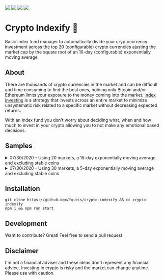 ![](https://img.shields.io/badge/status-In_Development-red?style=for-the-badge)
![](https://img.shields.io/badge/coverage-30%25-red?style=for-the-badge)
![](https://img.shields.io/github/package-json/v/fqueis/crypto-indexify?style=for-the-badge)
![](https://img.shields.io/github/last-commit/fqueis/crypto-indexify?style=for-the-badge)

# Crypto Indexify :gem:

Basic index fund manager to automatically divide your cryptocurrency investment across the top 20 (configurable) crypto currencies ajusting the market cap by the square root of an 10-day (configurable) exponentially moving average

 ## About
 
There are thousands of crypto currencies in the market and can be difficult and time consuming to find the best ones, holding only Bitcoin and/or Ethereum limits your exposure to the money coming into the market. [Index investing](https://www.investopedia.com/terms/i/index-investing.asp) is a strategy that invests across an entire market to minimize unsystematic risk related to a specific market without decreasing expected returns.

With an index fund you don't worry about deciding what, when and how much to invest in your crypto allowing you to not make any emotional based decisions.

## Samples
<details>
  <summary>07/30/2020 - Using 20 markets, a 15-day exponentially moving average and excluding stable coins</summary>

```json
[
  {
     "symbol": "bitcoin",
     "allocation": "28.74%"
   },
   {
     "symbol": "ethereum",
     "allocation": "11.94%"
   },
   {
     "symbol": "ripple",
     "allocation": "6.58%"
   },
   {
     "symbol": "bitcoin-cash",
     "allocation": "4.57%"
   },
   {
     "symbol": "cardano",
     "allocation": "4.31%"
   },
   {
     "symbol": "bitcoin-cash-sv",
     "allocation": "3.99%"
   },
   {
     "symbol": "litecoin",
     "allocation": "3.77%"
   },
   {
     "symbol": "chainlink",
     "allocation": "3.59%"
   },
   {
     "symbol": "binancecoin",
     "allocation": "3.53%"
   },
   {
     "symbol": "crypto-com-chain",
     "allocation": "3.53%"
   },
   {
     "symbol": "eos",
     "allocation": "3.40%"
   },
   {
     "symbol": "tezos",
     "allocation": "3.07%"
   },
   {
     "symbol": "stellar",
     "allocation": "2.97%"
   },
    {
      "symbol": "okb",
      "allocation": "2.62%"
    },
    {
      "symbol": "monero",
      "allocation": "2.43%"
    },
    {
      "symbol": "tron",
      "allocation": "2.32%"
    },
    {
      "symbol": "leo-token",
      "allocation": "2.29%"
    },
    {
      "symbol": "vechain",
      "allocation": "2.21%"
    },
    {
      "symbol": "huobi-token",
      "allocation": "2.11%"
    },
    {
      "symbol": "cdai",
      "allocation": "2.01%"
    }
]
  ```
</details>
<details>
  <summary>07/30/2020 - Using 30 markets, a 5-day exponentially moving average and excluding stable coins</summary>

```json
[
  {
    "symbol": "bitcoin",
    "allocation": "24.81%"
  },
  {
    "symbol": "ethereum",
    "allocation": "10.55%"
  },
  {
    "symbol": "ripple",
    "allocation": "5.71%"
  },
  {
    "symbol": "bitcoin-cash",
    "allocation": "3.99%"
  },
  {
    "symbol": "cardano",
    "allocation": "3.69%"
  },
  {
    "symbol": "bitcoin-cash-sv",
    "allocation": "3.46%"
  },
  {
    "symbol": "litecoin",
    "allocation": "3.31%"
  },
  {
    "symbol": "crypto-com-chain",
    "allocation": "3.02%"
  },
  {
    "symbol": "binancecoin",
    "allocation": "3.02%"
  },
  {
    "symbol": "chainlink",
    "allocation": "2.94%"
  },
  {
    "symbol": "eos",
    "allocation": "2.93%"
  },
  {
    "symbol": "tezos",
    "allocation": "2.51%"
  },
  {
    "symbol": "stellar",
    "allocation": "2.48%"
  },
  {
    "symbol": "okb",
    "allocation": "2.24%"
  },
  {
    "symbol": "monero",
    "allocation": "2.08%"
  },
  {
    "symbol": "tron",
    "allocation": "1.98%"
  },
  {
    "symbol": "leo-token",
    "allocation": "1.94%"
  },
  {
    "symbol": "vechain",
    "allocation": "1.82%"
  },
  {
    "symbol": "huobi-token",
    "allocation": "1.78%"
  },
  {
    "symbol": "cdai",
    "allocation": "1.77%"
  },
  {
    "symbol": "ethereum-classic",
    "allocation": "1.60%"
  },
  {
    "symbol": "neo",
    "allocation": "1.60%"
  },
  {
    "symbol": "iota",
    "allocation": "1.57%"
  },
  {
    "symbol": "dash",
    "allocation": "1.52%"
  },
  {
    "symbol": "cosmos",
    "allocation": "1.48%"
  },
  {
    "symbol": "zcash",
    "allocation": "1.45%"
  },
  {
    "symbol": "maker",
    "allocation": "1.23%"
  },
  {
    "symbol": "nem",
    "allocation": "1.19%"
  },
  {
    "symbol": "ontology",
    "allocation": "1.18%"
  },
  {
    "symbol": "compound-governance-token",
    "allocation": "1.16%"
  }
]
  ```
</details>

## Installation

```
git clone https://github.com/fqueis/crypto-indexify && cd crypto-indexify
npm i && npm run start
```

## Development
Want to contribute? Great! Feel free to send a pull request

## Disclaimer

I'm not a financial adviser and these ideas don't represent any financial advice. Investing in crypto is risky and the market can change anytime.
Please use with caution.
